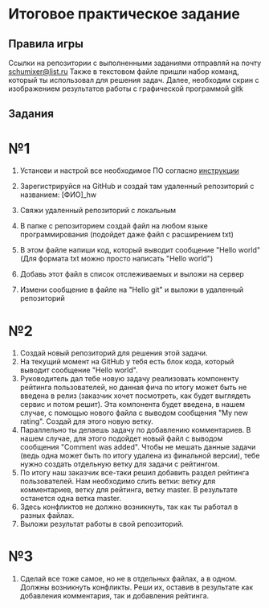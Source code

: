 # Итоговое практическое задание

## Правила игры

Ссылки на репозитории с выполненными заданиями отправляй на почту schumixer@list.ru
Также в текстовом файле пришли набор команд, который ты использовал для решения задач. 
Далее, необходим скрин с изображением результатов работы с графической программой gitk


## Задания

# №1
1. Установи и настрой все необходимое ПО согласно [инструкции](https://github.com/schumixer/info_git/blob/master/git-install-cli.md)

2. Зарегистрируйся на GitHub и создай там удаленный репозиторий с названием: [ФИО]_hw

3. Свяжи удаленный репозиторий с локальным

4. В папке с репозиторием создай файл на любом языке программирования (подойдет даже файл с расширением txt)

5. В этом файле напиши код, который выводит сообщение "Hello world" (Для формата txt можно просто написать "Hello world")

6. Добавь этот файл в список отслеживаемых и выложи на сервер

7. Измени сообщение в файле на "Hello git" и выложи в удаленный репозиторий

# №2
1. Создай новый репозиторий для решения этой задачи.
2. На текущий момент на GitHub у тебя есть блок кода, который выводит сообщение "Hello world".
3. Руководитель дал тебе новую задачу реализовать компоненту рейтинга пользователей, но данная фича по итогу может быть не введена в релиз (заказчик хочет посмотреть, как будет выглядеть сервис и потом решит). Эта компонента будет введена, в нашем случае, с помощью нового файла с выводом сообщения "My new rating". Создай для этого новую ветку.
4. Параллельно ты делаешь задачу по добавлению комментариев. В нашем случае, для этого подойдет новый файл с выводом сообщения "Comment was added".
Чтобы не мешать данные задачи (ведь одна может быть по итогу удалена из финальной версии), тебе нужно создать отдельную ветку для задачи с рейтингом.
5. По итогу наш заказчик все-таки решил добавить раздел рейтинга пользователей. Нам необходимо слить ветки: ветку для комментариев, ветку для рейтинга, ветку master. В результате останется одна ветка master.
6. Здесь конфликтов не должно возникнуть, так как ты работал в разных файлах.
7. Выложи результат работы в свой репозиторий.

# №3
1. Сделай все тоже самое, но не в отдельных файлах, а в одном. Должны возникнуть конфликты. Реши их, оставив в результате как добавления комментария, так и добавления рейтинга.





   
